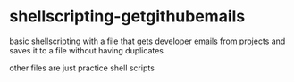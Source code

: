 # shellscripting-getgithubemails
basic shellscripting with a file that gets developer emails from projects and saves it to a file without having duplicates

other files are just practice shell scripts
